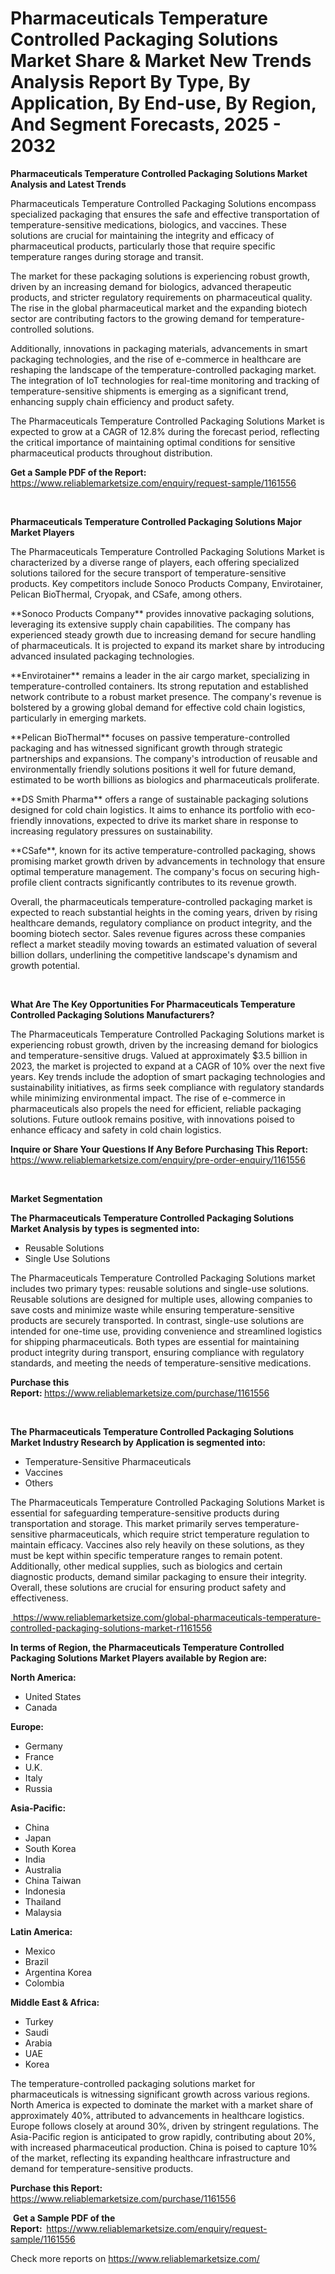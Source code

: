 <p><h1>Pharmaceuticals Temperature Controlled Packaging Solutions Market Share & Market New Trends Analysis Report By Type, By Application, By End-use, By Region, And Segment Forecasts, 2025 - 2032</h1></p><p><strong>Pharmaceuticals Temperature Controlled Packaging Solutions Market Analysis and Latest Trends</strong></p>
<p><p>Pharmaceuticals Temperature Controlled Packaging Solutions encompass specialized packaging that ensures the safe and effective transportation of temperature-sensitive medications, biologics, and vaccines. These solutions are crucial for maintaining the integrity and efficacy of pharmaceutical products, particularly those that require specific temperature ranges during storage and transit. </p><p>The market for these packaging solutions is experiencing robust growth, driven by an increasing demand for biologics, advanced therapeutic products, and stricter regulatory requirements on pharmaceutical quality. The rise in the global pharmaceutical market and the expanding biotech sector are contributing factors to the growing demand for temperature-controlled solutions. </p><p>Additionally, innovations in packaging materials, advancements in smart packaging technologies, and the rise of e-commerce in healthcare are reshaping the landscape of the temperature-controlled packaging market. The integration of IoT technologies for real-time monitoring and tracking of temperature-sensitive shipments is emerging as a significant trend, enhancing supply chain efficiency and product safety. </p><p>The Pharmaceuticals Temperature Controlled Packaging Solutions Market is expected to grow at a CAGR of 12.8% during the forecast period, reflecting the critical importance of maintaining optimal conditions for sensitive pharmaceutical products throughout distribution.</p></p>
<p><strong>Get a Sample PDF of the Report:&nbsp;</strong> <a href="https://www.reliablemarketsize.com/enquiry/request-sample/1161556?utm_campaign=3508&utm_medium=2&utm_source=Github&utm_content=ia&utm_term=23032025&utm_id=pharmaceuticals-temperature-controlled-packaging-solutions">https://www.reliablemarketsize.com/enquiry/request-sample/1161556</a></p>
<p>&nbsp;</p>
<p><strong>Pharmaceuticals Temperature Controlled Packaging Solutions Major Market Players</strong></p>
<p><p>The Pharmaceuticals Temperature Controlled Packaging Solutions Market is characterized by a diverse range of players, each offering specialized solutions tailored for the secure transport of temperature-sensitive products. Key competitors include Sonoco Products Company, Envirotainer, Pelican BioThermal, Cryopak, and CSafe, among others.</p><p>**Sonoco Products Company** provides innovative packaging solutions, leveraging its extensive supply chain capabilities. The company has experienced steady growth due to increasing demand for secure handling of pharmaceuticals. It is projected to expand its market share by introducing advanced insulated packaging technologies.</p><p>**Envirotainer** remains a leader in the air cargo market, specializing in temperature-controlled containers. Its strong reputation and established network contribute to a robust market presence. The company's revenue is bolstered by a growing global demand for effective cold chain logistics, particularly in emerging markets.</p><p>**Pelican BioThermal** focuses on passive temperature-controlled packaging and has witnessed significant growth through strategic partnerships and expansions. The company's introduction of reusable and environmentally friendly solutions positions it well for future demand, estimated to be worth billions as biologics and pharmaceuticals proliferate.</p><p>**DS Smith Pharma** offers a range of sustainable packaging solutions designed for cold chain logistics. It aims to enhance its portfolio with eco-friendly innovations, expected to drive its market share in response to increasing regulatory pressures on sustainability.</p><p>**CSafe**, known for its active temperature-controlled packaging, shows promising market growth driven by advancements in technology that ensure optimal temperature management. The company's focus on securing high-profile client contracts significantly contributes to its revenue growth.</p><p>Overall, the pharmaceuticals temperature-controlled packaging market is expected to reach substantial heights in the coming years, driven by rising healthcare demands, regulatory compliance on product integrity, and the booming biotech sector. Sales revenue figures across these companies reflect a market steadily moving towards an estimated valuation of several billion dollars, underlining the competitive landscape's dynamism and growth potential.</p></p>
<p>&nbsp;</p>
<p><strong>What Are The Key Opportunities For Pharmaceuticals Temperature Controlled Packaging Solutions Manufacturers?</strong></p>
<p><p>The Pharmaceuticals Temperature Controlled Packaging Solutions market is experiencing robust growth, driven by the increasing demand for biologics and temperature-sensitive drugs. Valued at approximately $3.5 billion in 2023, the market is projected to expand at a CAGR of 10% over the next five years. Key trends include the adoption of smart packaging technologies and sustainability initiatives, as firms seek compliance with regulatory standards while minimizing environmental impact. The rise of e-commerce in pharmaceuticals also propels the need for efficient, reliable packaging solutions. Future outlook remains positive, with innovations poised to enhance efficacy and safety in cold chain logistics.</p></p>
<p><strong>Inquire or Share Your Questions If Any Before Purchasing This Report:</strong> <a href="https://www.reliablemarketsize.com/enquiry/pre-order-enquiry/1161556?utm_campaign=3508&utm_medium=2&utm_source=Github&utm_content=ia&utm_term=23032025&utm_id=pharmaceuticals-temperature-controlled-packaging-solutions">https://www.reliablemarketsize.com/enquiry/pre-order-enquiry/1161556</a></p>
<p>&nbsp;</p>
<p><strong>Market Segmentation</strong></p>
<p><strong>The Pharmaceuticals Temperature Controlled Packaging Solutions Market Analysis by types is segmented into:</strong></p>
<p><ul><li>Reusable Solutions</li><li>Single Use Solutions</li></ul></p>
<p><p>The Pharmaceuticals Temperature Controlled Packaging Solutions market includes two primary types: reusable solutions and single-use solutions. Reusable solutions are designed for multiple uses, allowing companies to save costs and minimize waste while ensuring temperature-sensitive products are securely transported. In contrast, single-use solutions are intended for one-time use, providing convenience and streamlined logistics for shipping pharmaceuticals. Both types are essential for maintaining product integrity during transport, ensuring compliance with regulatory standards, and meeting the needs of temperature-sensitive medications.</p></p>
<p><strong>Purchase this Report:&nbsp;</strong><a href="https://www.reliablemarketsize.com/purchase/1161556?utm_campaign=3508&utm_medium=2&utm_source=Github&utm_content=ia&utm_term=23032025&utm_id=pharmaceuticals-temperature-controlled-packaging-solutions">https://www.reliablemarketsize.com/purchase/1161556</a></p>
<p>&nbsp;</p>
<p><strong>The Pharmaceuticals Temperature Controlled Packaging Solutions Market Industry Research by Application is segmented into:</strong></p>
<p><ul><li>Temperature-Sensitive Pharmaceuticals</li><li>Vaccines</li><li>Others</li></ul></p>
<p><p>The Pharmaceuticals Temperature Controlled Packaging Solutions Market is essential for safeguarding temperature-sensitive products during transportation and storage. This market primarily serves temperature-sensitive pharmaceuticals, which require strict temperature regulation to maintain efficacy. Vaccines also rely heavily on these solutions, as they must be kept within specific temperature ranges to remain potent. Additionally, other medical supplies, such as biologics and certain diagnostic products, demand similar packaging to ensure their integrity. Overall, these solutions are crucial for ensuring product safety and effectiveness.</p></p>
<p><a href="https://www.reliablemarketsize.com/global-pharmaceuticals-temperature-controlled-packaging-solutions-market-r1161556?utm_campaign=3508&utm_medium=2&utm_source=Github&utm_content=ia&utm_term=23032025&utm_id=pharmaceuticals-temperature-controlled-packaging-solutions">&nbsp;https://www.reliablemarketsize.com/global-pharmaceuticals-temperature-controlled-packaging-solutions-market-r1161556</a></p>
<p><strong>In terms of Region, the Pharmaceuticals Temperature Controlled Packaging Solutions Market Players available by Region are:</strong></p>
<p>
    <p> <strong> North America: </strong>
        <ul>
            <li>United States</li>
            <li>Canada</li>
        </ul>
        </p> 
    <p> <strong> Europe: </strong>
        <ul>
            <li>Germany</li>
            <li>France</li>
            <li>U.K.</li>
            <li>Italy</li>
            <li>Russia</li>
        </ul>
        </p> 
    <p> <strong> Asia-Pacific: </strong>
        <ul>
            <li>China</li>
            <li>Japan</li>
            <li>South Korea</li>
            <li>India</li>
            <li>Australia</li>
            <li>China Taiwan</li>
            <li>Indonesia</li>
            <li>Thailand</li>
            <li>Malaysia</li>
        </ul>
        </p> 
    <p> <strong> Latin America: </strong>
        <ul>
            <li>Mexico</li>
            <li>Brazil</li>
            <li>Argentina Korea</li>
            <li>Colombia</li>
        </ul>
        </p> 
    <p> <strong> Middle East & Africa: </strong>
        <ul>
            <li>Turkey</li>
            <li>Saudi</li>
            <li>Arabia</li>
            <li>UAE</li>
            <li>Korea</li>
        </ul>
    </p>
    </p>
<p><p>The temperature-controlled packaging solutions market for pharmaceuticals is witnessing significant growth across various regions. North America is expected to dominate the market with a market share of approximately 40%, attributed to advancements in healthcare logistics. Europe follows closely at around 30%, driven by stringent regulations. The Asia-Pacific region is anticipated to grow rapidly, contributing about 20%, with increased pharmaceutical production. China is poised to capture 10% of the market, reflecting its expanding healthcare infrastructure and demand for temperature-sensitive products.</p></p>
<p><strong>Purchase this Report: </strong><a href="https://www.reliablemarketsize.com/purchase/1161556?utm_campaign=3508&utm_medium=2&utm_source=Github&utm_content=ia&utm_term=23032025&utm_id=pharmaceuticals-temperature-controlled-packaging-solutions">https://www.reliablemarketsize.com/purchase/1161556</a></p>
<p>&nbsp;<strong>Get a Sample PDF of the Report:&nbsp;&nbsp;</strong><a href="https://www.reliablemarketsize.com/enquiry/request-sample/1161556?utm_campaign=3508&utm_medium=2&utm_source=Github&utm_content=ia&utm_term=23032025&utm_id=pharmaceuticals-temperature-controlled-packaging-solutions">https://www.reliablemarketsize.com/enquiry/request-sample/1161556</a></p>
<p><strong></strong></p>
<p>Check more reports on <a href="https://www.reliablemarketsize.com/?utm_campaign=3508&utm_medium=2&utm_source=Github&utm_content=ia&utm_term=23032025&utm_id=pharmaceuticals-temperature-controlled-packaging-solutions">https://www.reliablemarketsize.com/</a></p>